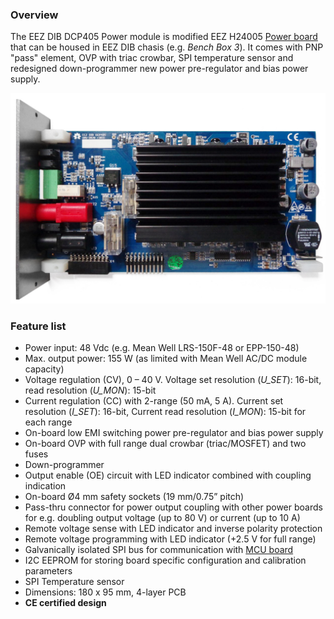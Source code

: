 ### Overview

The EEZ DIB DCP405 Power module is modified EEZ H24005 [Power board](https://github.com/eez-open/psu-hw/tree/master/Power%20board) that can be housed in EEZ DIB chasis (e.g. _Bench Box 3_). It comes with PNP "pass" element, OVP with triac crowbar, SPI temperature sensor and redesigned down-programmer new power pre-regulator and bias power supply.

![module](Images/DCP405_r3B3.jpg)

### Feature list
- Power input: 48 Vdc (e.g. Mean Well LRS-150F-48 or EPP-150-48)
- Max. output power: 155 W (as limited with Mean Well AC/DC module capacity) 
- Voltage regulation (CV), 0 – 40 V. Voltage set resolution (_U_SET_): 16-bit, read resolution (_U_MON_): 15-bit
- Current regulation (CC) with 2-range (50 mA, 5 A). Current set resolution (_I_SET_): 16-bit, Current read resolution (_I_MON_): 15-bit for each range
- On-board low EMI switching power pre-regulator and bias power supply
- On-board OVP with full range dual crowbar (triac/MOSFET) and two fuses
- Down-programmer
- Output enable (OE) circuit with LED indicator combined with coupling indication
- On-board Ø4 mm safety sockets (19 mm/0.75” pitch) 
- Pass-thru connector for power output coupling with other power boards for e.g. doubling output voltage (up to 80 V) or current (up to 10 A)
- Remote voltage sense with LED indicator and inverse polarity protection
- Remote voltage programming with LED indicator (+2.5 V for full range)
- Galvanically isolated SPI bus for communication with [MCU board](https://github.com/eez-open/modular-psu/tree/master/mcu)
- I2C EEPROM for storing board specific configuration and calibration parameters
- SPI Temperature sensor
- Dimensions: 180 x 95 mm, 4-layer PCB
- **CE certified design**

